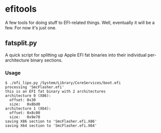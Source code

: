 efitools
========

A few tools for doing stuff to EFI-related things. Well, eventually it will be a few. For now it's just one.


fatsplit.py
-----------

A quick script for splitting up Apple EFI fat binaries into their individual per-architecture binary sections.

### Usage

    $ ./efi_lipo.py /System/Library/CoreServices/boot.efi 
    processing 'SmcFlasher.efi'
    this is an EFI fat binary with 2 architectures
    architecture 0 (X86):
      offset: 0x30
      size:   0x8bd0
    architecture 1 (X64):
      offset: 0x8c00
      size:   0x9e70
    saving X86 section to 'SmcFlasher.efi.X86'
    saving X64 section to 'SmcFlasher.efi.X64'